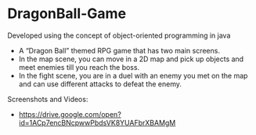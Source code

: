 # DragonBall-Game

 Developed using the concept of object-oriented programming in java 
 - A “Dragon Ball” themed RPG game that has two main screens. 
- In the map scene, you can move in a 2D map and pick up objects and meet enemies till you reach the boss. 
- In the fight scene, you are in a duel with an enemy you met on the map and can use different attacks to defeat the enemy. 


Screenshots and Videos: 
- https://drive.google.com/open?id=1ACp7encBNcpwwPbdsVK8YUAFbrXBAMgM 
